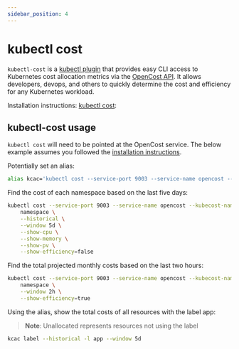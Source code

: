 ```yaml
---
sidebar_position: 4
---
```


# kubectl cost

`kubectl-cost` is a [kubectl plugin](https://kubernetes.io/docs/tasks/extend-kubectl/kubectl-plugins/) that provides easy CLI access to Kubernetes cost allocation metrics via the [OpenCost API](api). It allows developers, devops, and others to quickly determine the cost and efficiency for any Kubernetes workload.

Installation instructions: [kubectl cost](https://github.com/kubecost/kubectl-cost):

## kubectl-cost usage

`kubectl cost` will need to be pointed at the OpenCost service. The below example assumes you followed the [installation instructions](../installation/install).

Potentially set an alias:

```sh
alias kcac='kubectl cost --service-port 9003 --service-name opencost --kubecost-namespace opencost --allocation-path /allocation/compute'
```

Find the cost of each namespace based on the last five days:

```sh
kubectl cost --service-port 9003 --service-name opencost --kubecost-namespace opencost --allocation-path /allocation/compute  \
    namespace \
    --historical \
    --window 5d \
    --show-cpu \
    --show-memory \
    --show-pv \
    --show-efficiency=false
```

Find the total projected monthly costs based on the last two hours:

```sh
kubectl cost --service-port 9003 --service-name opencost --kubecost-namespace opencost --allocation-path /allocation/compute  \
    namespace \
    --window 2h \
    --show-efficiency=true
```

Using the alias, show the total costs of all resources with the label app:
> **Note**: Unallocated represents resources not using the label

```sh
kcac label --historical -l app --window 5d
```
